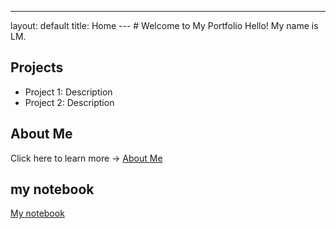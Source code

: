 ---
layout: default
title: Home
--- # Welcome to My Portfolio Hello! My name is LM.
## Projects
- Project 1: Description
- Project 2: Description
## About Me
Click here to learn more → [About Me](about.md)

## my notebook
[My notebook](notebook.mb)
